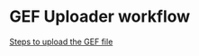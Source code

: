 # GEF Uploader workflow 

[Steps to upload the GEF file](https://drive.google.com/file/d/1Dwf3HnHgKWEG8xRVPiok63iroPjOvWML/view?usp=sharing)
